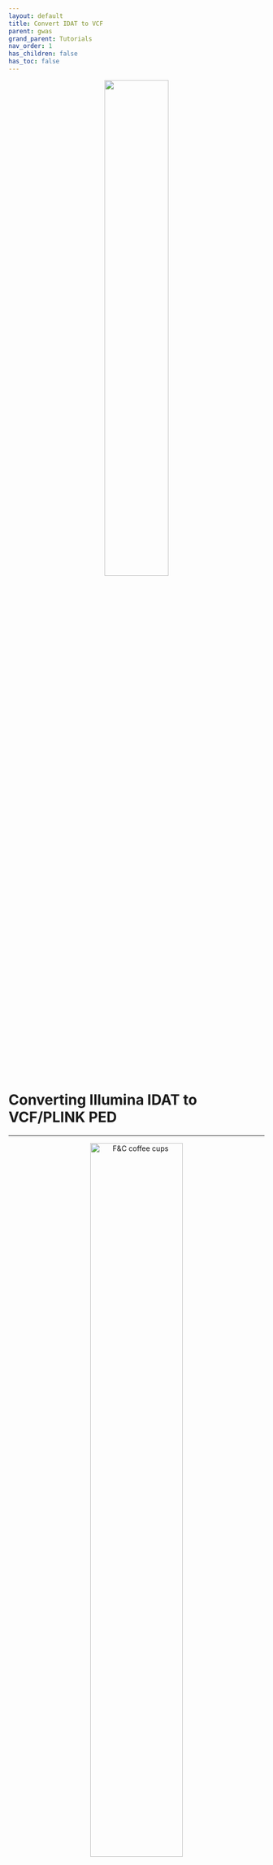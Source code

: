 ```yaml
---
layout: default
title: Convert IDAT to VCF
parent: gwas
grand_parent: Tutorials
nav_order: 1
has_children: false
has_toc: false
---
```


<p align="center"><img src="../../../assets/img/genemap-tutorials.svg" height="50%" width="50%"></p>


# Converting Illumina IDAT to VCF/PLINK PED <a name="top"></a>
---

<p align="center">
  <img src="../../../assets/img/gtc2vcf_flow_diagram.png" alt="F&C coffee cups" width="60%" height="60%">
</p>


*Posted: November 19, 2022*

---

# Contents
- [Requirements](#requirements)
- [Step-by-Step procedure](#procedure)
  - [Download iaap-cli](#download-iaap)
  - [Install iaap-cli](#install-iaap)
  - [Get a pre-compiled binary of gtc2vcf plugin for bcftools](#get-gtc)
  - [Convert Illumina IDAT files to GTC files](#idat-gtc)
  - [Convert GTC to VCF](#gtc-vcf)



{: .important }
> See the Nextflow workflow [here](https://genemap-research.github.io/docs/workflows/gwas/idat-to-vcf/).
> It is useful for batch processing and efficiency


## Requirements
* * *
1. Illumina Array Analysis Platform Genotyping Command Line (iaap-cl)

2. The gtc2vcf bcftools plugin

3. Manifest and cluster files for the chip used to generate your IDAT files
- The manifest for the chip used to generate your data should typically be provided to you
- If you used the **H3Africa chip**, these files can be downloaded from [here](https://chipinfo.h3abionet.org/downloads){:target="_blank"}
- You can find more resources from the Illumina website [here](https://emea.support.illumina.com/array/downloads.html){:target="_blank"}


## Step-by-step procedure <a name="procedure"></a>
* * *
### Download iaap-cli <a name="download-iaap"></a>

- This can be downloaded from [here](https://emea.support.illumina.com/downloads/iaap-genotyping-cli.html){:target="_blank"}

  
{: .highlight }
> You need to create an account, and then you can download it freely.


- Alternatively, you can run the code below. This was adapted from the [gtc2vcf github page](https://github.com/freeseek/gtc2vcf){:target="_blank"}


*Linux users*
```shell
wget ftp://webdata2:webdata2@ussd-ftp.illumina.com/downloads/software/iaap/iaap-cli-linux-x64-1.1.0.tar.gz
```

*Mac users*
```shell
curl ftp://webdata2:webdata2@ussd-ftp.illumina.com/downloads/software/iaap/iaap-cli-linux-x64-1.1.0.tar.gz --output iaap-cli-linux-x64-1.1.0.tar.gz
```

### Install iaap-cli <a name="install-iaap"></a>
* * *
The following instructions have been adapted from the [gtc2vcf github page](https://github.com/freeseek/gtc2vcf){:target="_blank"}. 
You may visit the github page for further useful information

***First***, setup some relevant paths
```shell
mkdir -p $HOME/bin && cd /tmp
```

***Next***, Extract and place iaap-cli in the relevant paths
```shell
tar xzvf iaap-cli-linux-x64-1.1.0.tar.gz -C $HOME/bin/ iaap-cli-linux-x64-1.1.0/iaap-cli --strip-components=1
```

***Next***, add `$HOME/bin/` to your PATH
```shell
echo "export PATH=${PATH}:${HOME}/bin" >> ~/.bashrc

source ~/.bashrc
```

Otherwise, Make sure to run the command bellow each time prior to running `gencall`

```shell
export PATH=${PATH}:${HOME}/bin
```

***Then***, check that the installation is done properly
```shell
gencall --help
```

```
Usage: iaap-cli gencall [arguments] [options]

Arguments:
  [manifest]       Location of BPM manifest file to use.
  [cluster-file]   Location of EGT cluster file to use.
  [output-folder]  Location to output genotype files.

Options:
  -?|-h|--help                                                      Show help information
  -f|--idat-folder <idat-folder>                                    Location of IDAT folder. Will recurse subdirectories to convert all IDAT files.
  -s|--sample-sheet <sample-sheet.csv>                              Location of sample sheet csv. See documentation for sample sheet format.
  -g|--output-gtc                                                   Will output GTC files for genotype info (default = false)
  -p|--output-ped                                                   Will output PED files for genotype info (default = false) 
  -pt|--output-ped-tab-delimited                                    Will output PED files delimited by tabs (default = false)
  -pcs|--output-ped-customer-strand                                 Will output PED files using customer strand (default = false)
  -i|--gentrain-id <gentrain-id>                                    Version of Gentrain algorithm to use (default = 3)
  -c|--gencall-cutoff <gencall-cutoff>                              Cutoff score for gencall algorithm (default = 0.15)
  -t|--num-threads <num-threads>                                    Number of parallel threads to run (default = 1)
  -b|--gtc-write-buffer-size <buffer-size>                          Buffer size used when writing GTC files (default = 131072)
  -emi|--gender-estimate-min-loci <min-loci>                        Minimum number of autosomal loci for gender estimation (default = 100)
  -ema|--gender-estimate-max-loci <max-loci>                        Maximum number of autosomal loci for gender estimation (default = 10000)
  -emx|--gender-estimate-min-x-loci <min-x-loci>                    Minimum number of X loci for gender estimation (default = 20)
  -emy|--gender-estimate-min-y-loci <min-y-loci>                    Minimum number of Y loci for gender estimation (default = 20)
  -ec|--gender-estimate-call-rate-threshold <call-rate-threshold>   Threshold for autosomal call rate for gender estimation (default = 0.97)
  -eyt|--gender-estimate-y-threshold <y-threshold>                  Threshold for Y intensity for gender estimation (default = 0.3)
  -ext|--gender-estimate-x-threshold <x-threshold>                  Threshold for X intensity for gender estimation (default = 0.9)
  -eht|--gender-estimate-x-het-rate-threshold <het-rate-threshold>  Threshold for X Het Rate for gender estimation (default = 0.1)
  -inc|--include-file <include-file>                                Location to Loci of Interest file.
```
{: .fs-3 .lh-tight }


[Back to top](#top)


### Get a pre-compiled binary of gtc2vcf plugin for bcftools <a name="get-gtc"></a>
* * *
***First***, create a new directory for your IDAT to VCF project in a location of your choice and migrate to the direcotry.
```shell
mkdir -p idat2vcf
cd idat2vcf
```

{: .note }
> I always use -p to avoid overwriting a directory if it already exists


***Next***, check your version of bcftools by typing bcftools

```shell
bcftools
```

***Next***, go to [https://software.broadinstitute.org/software/gtc2vcf/](https://software.broadinstitute.org/software/gtc2vcf/){:target="_blank"} 
and download a pre-compiled version of gtc2vcf by clicking on `binaries` for the version that corresponds to your version 
of bcftools. 

It will still work if your version of bcftools is higher than the version of gtc2vcf but not the other way round.

<p align="center">
  <img src="../../../assets/img/gtc2vcf-website.png" alt="https://software.broadinstitute.org/software/gtc2vcf/" width="75%">
</p>


{: .note }
> Make sure your version of bcftools is greater than or equal to the version of gtc2vcf


{: .example }
>
> Linux users
> ```shell
> wget https://software.broadinstitute.org/software/gtc2vcf/gtc2vcf_1.15.1-20220518.zip
> ```
>
> Mac users
> ```shell
> curl https://software.broadinstitute.org/software/gtc2vcf/gtc2vcf_1.15.1-20220518.zip --output gtc2vcf_1.15.1-20220518.zip
> ```


{: .note }
> Notice that this is version 1.15.1 for bcftools version 1.15.1 or higher


***Next***, unzip the newly downloaded file
```shell
unzip gtc2vcf_1.15.1-20220518.zip
```

*You should see three files in the current directory*
```shell
ls
```

```
gtc2vcf.so
affy2vcf.so
gtc2vcf_plot.R
```
{: .fs-3 .lh-tight }


We will use `gtc2vcf.so` to process our Illumina IDAT files

***Next***, test that the version of gtc2vcf downloaded works with your installation of bcftools
```shell
bcftools plugin ./gtc2vcf.so -help
```

```
WARNING: bcftools version mismatch .. bcftools at 1.16, the plugin "./gtc2vcf.so" at 1.15.1

About: convert Illumina GTC files containing intensity data into VCF. (version 2022-05-18 https://github.com/freeseek/gtc2vcf)
Usage: bcftools +gtc2vcf [options] [<A.gtc> ...]

Plugin options:
    -l, --list-tags                   list available FORMAT tags with description for VCF output
    -t, --tags LIST                   list of output FORMAT tags [GT,GQ,IGC,BAF,LRR,NORMX,NORMY,R,THETA,X,Y]
    -b, --bpm <file>                  BPM manifest file
    -c, --csv <file>                  CSV manifest file (can be gzip compressed)
    -e, --egt <file>                  EGT cluster file
    -f, --fasta-ref <file>            reference sequence in fasta format
        --set-cache-size <int>        select fasta cache size in bytes
        --gc-window-size <int>        window size in bp used to compute the GC content (-1 for no estimate) [200]
    -g, --gtcs <dir|file>             GTC genotype files from directory or list from file
    -i, --idat                        input IDAT files rather than GTC files
        --capacity <int>              number of variants to read from intensity files per I/O operation [32768]
        --adjust-clusters             adjust cluster centers in (Theta, R) space (requires --bpm and --egt)
        --use-gtc-sample-names        use sample name in GTC files rather than GTC file name
        --do-not-check-bpm            do not check whether BPM and GTC files match manifest file name
        --genome-studio <file>        input a GenomeStudio final report file (in matrix format)
        --no-version                  do not append version and command line to the header
    -o, --output <file>               write output to a file [standard output]
    -O, --output-type u|b|v|z|t[0-9]  u/b: un/compressed BCF, v/z: un/compressed VCF
                                      t: GenomeStudio tab-delimited text output, 0-9: compression level [v]
        --threads <int>               number of extra output compression threads [0]
    -x, --extra <file>                write GTC metadata to a file
    -v, --verbose                     print verbose information

Manifest options:
        --beadset-order               output BeadSetID normalization order (requires --bpm and --csv)
        --fasta-flank                 output flank sequence in FASTA format (requires --csv)
    -s, --sam-flank <file>            input flank sequence alignment in SAM/BAM format (requires --csv)
        --genome-build <assembly>     genome build ID used to update the manifest file [GRCh38]

Examples:
    bcftools +gtc2vcf -i 5434246082_R03C01_Grn.idat
    bcftools +gtc2vcf 5434246082_R03C01.gtc
    bcftools +gtc2vcf -b HumanOmni2.5-4v1_H.bpm -c HumanOmni2.5-4v1_H.csv
    bcftools +gtc2vcf -e HumanOmni2.5-4v1_H.egt
    bcftools +gtc2vcf -c GSA-24v3-0_A1.csv -e GSA-24v3-0_A1_ClusterFile.egt -f human_g1k_v37.fasta -o GSA-24v3-0_A1.vcf
    bcftools +gtc2vcf -c HumanOmni2.5-4v1_H.csv -f human_g1k_v37.fasta 5434246082_R03C01.gtc -o 5434246082_R03C01.vcf
    bcftools +gtc2vcf -f human_g1k_v37.fasta --genome-studio GenotypeReport.txt -o GenotypeReport.vcf

Examples of manifest file options:
    bcftools +gtc2vcf -b GSA-24v3-0_A1.bpm -c GSA-24v3-0_A1.csv --beadset-order
    bcftools +gtc2vcf -c GSA-24v3-0_A1.csv --fasta-flank -o GSA-24v3-0_A1.fasta
    bwa mem -M GCA_000001405.15_GRCh38_no_alt_analysis_set.fna GSA-24v3-0_A1.fasta -o GSA-24v3-0_A1.sam
    bcftools +gtc2vcf -c GSA-24v3-0_A1.csv --sam-flank GSA-24v3-0_A1.sam -o GSA-24v3-0_A1.GRCh38.csv
```
{: .fs-3 .lh-tight }


Although you see that a warning is thrown that the versions of bcftools and gtc2vcf are different,
the command works anyway.

{: .note }
> - Note how we call the plugin. We have used the relative path to gtc2vcf.so. 
>
> - It is usually convenient to use absolute paths as much as possible

To do so in our case, run `pwd` to get the absolute path for the current directory.
```shell
pwd

# /home/kesoh/esoh/git/esohinformatics/projects/idat2vcf
```

***Then***, run the help comman again using the absolute path
```shell
bcftools plugin /home/kesoh/esoh/git/esohinformatics/projects/idat2vcf/gtc2vcf.so -help
```

***OR***

```shell
plugin_dir="/home/kesoh/esoh/git/esohinformatics/projects/idat2vcf/"

bcftools plugin ${plugin_dir}gtc2vcf.so -help
```

*In the second example, I have saved the abosulte path into a variable called `plugin_dir`, and used 
the variable in the command line. This is a cleaner way of handling multiple command lines in which 
the absoulte path is called multiple times.*

### Convert Illumina IDAT files to GTC files <a name="idat-gtc"></a>
```shell
bpm_manifest_file=""
egt_cluster_file=""
path_to_idat_folder=""
path_to_output_folder=""

gencall \
   $bpm_manifest_file \
   $egt_cluster_file \
   $path_to_output_folder \
   --idat-folder $path_to_idat_folder \
   --output-gtc \
   --num-threads 10
```


{: .example }
> {: .opaque }
> Converting IDAT files to GTC processed using the H3Africa chip
> ```shell
> gencall \
>    manifest/H3Africa_2017_20021485_A3.bpm \
>    manifest/GenomeStudio-H3Africa-array-clusters-HapMap2-186-samples.egt \
>    calls \
>    --idat-folder intensities \
>    --output-gtc \
>    --num-threads 10 \
>    --gender-estimate-call-rate-threshold 0.95 \
>    --gender-estimate-x-het-rate-threshold 0.2
> ```

{: .highlight .fs-3 .lh-tight }
> Where,
>
> - `calls` is the directory to which the GTC files will be saved.
> - `intensities` is the directory containing the IDAT files. It could be a directory containing many subdirectories, 
> each containing a number of IDAT files. IDAT files must be in pairs of red and green intensities. 


***Run `gencall --help` for more options. Choose options and adjust parameters to suit your project objectives***



### Convert GTC to VCF <a name="gtc-vcf"></a>
```shell
plugin_dir="/your_gtc2vcf_plugin_directory/"
ref_dir="/your_reference_directory/"

bcftools plugin ${plugin_dir}gtc2vcf.so \
   --bpm manifest/H3Africa_2017_20021485_A3.bpm \
   --csv manifest/H3Africa_2017_20021485_A3.csv \
   --egt clusterFile/GenomeStudio-H3Africa-array-clusters-HapMap2-186-samples.egt \
   --gtcs gtcs.list.txt \
   --fasta-ref ${ref_dir}human_g1k_v37.fasta.gz \
   --extra summary_stats.txt | \
   bcftools sort -T ./bcftools-sort.XXXXXX | \
   bcftools norm \
   --threads 15 \
   --no-version \
   -Oz \
   -c x \
   -f ${ref_dir}human_g1k_v37.fasta.gz | \
   tee mycalls.vcf.gz | \
   bcftools index \
   --threads 15 \
   -ft \
   --output mycalls.vcf.gz.tbi
```

{: .highlight .fs-3 .lh-tight }
> Where,
> 
> - `gtcs.list.txt` is a list containing the gtc file names with their (absolute preferably)
> - `summary_stats.txt` is a file to which some important summary statistics like gencall call rate per sample will be stored


